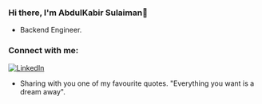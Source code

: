 ### Hi there, I'm AbdulKabir Sulaiman👋

<!--
Here are some ideas to get you started:

- 🔭 I’m currently working on ...
- 🌱 I’m currently learning ...
- 👯 I’m looking to collaborate on ...
- 🤔 I’m looking for help with ...
- 💬 Ask me about ...
- 📫 How to reach me: ...
- ⚡ Fun fact: ...
-->

- Backend Engineer. 

<!-- with over 4 years of experience with TypeScript, Node.js, Web3.js, GraphQL, Laravel, Docker and Firebase. I have knowledge of Algorithms, Git, AWS, APIs, Linux, DBs (relational and non-relational). -->

<!-- ![](https://komarev.com/ghpvc/?username=justcabyr) -->

<!-- ### I am a Professional Software Engineer

- 🔭 I currently work as at [Montech Software Studions](https://www.montech.io/)
- 👷🏾‍♀️ I volunter as the Community Growth Associate at [Consonance Club](http://consonance.club/)

-->

### Connect with me:


 <a href="https://www.linkedin.com/in/justcabyr/" target="_blank"><img alt="LinkedIn" src="https://img.shields.io/badge/-LinkedIn-0A66C2?&style=flat-square&logo=linkedin&logoColor=white" />
</a>

- Sharing with you one of my favourite quotes. "Everything you want is a dream away".
